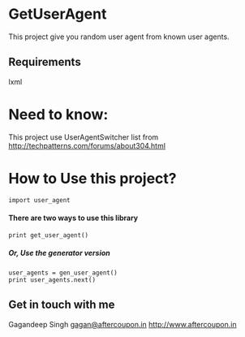 GetUserAgent
============

This project give you random user agent from known user agents.

Requirements
------------
lxml

Need to know:
=============

This project use UserAgentSwitcher list from http://techpatterns.com/forums/about304.html

How to Use this project?
========================

```
import user_agent
```

#### There are two ways to use this library
```
print get_user_agent()
```

##### Or, Use the generator version


```
user_agents = gen_user_agent()
print user_agents.next()
```

Get in touch with me
--------------------
Gagandeep Singh
gagan@aftercoupon.in
http://www.aftercoupon.in
